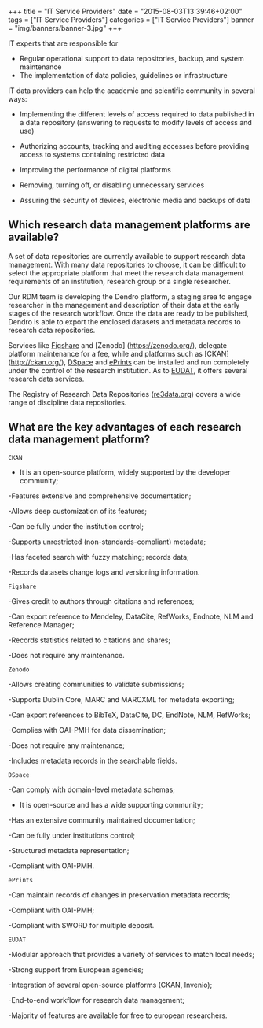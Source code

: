 +++
title = "IT Service Providers"
date = "2015-08-03T13:39:46+02:00"
tags = ["IT Service Providers"]
categories = ["IT Service Providers"]
banner = "img/banners/banner-3.jpg"
+++



IT experts that are responsible for

- Regular operational support to data repositories, backup, and system maintenance
- The implementation of data policies, guidelines or infrastructure


IT data providers can help the academic and scientific community in several ways:

- Implementing the different levels of access required to data published in a data repository (answering to requests to modify levels of access and use)

- Authorizing accounts, tracking and auditing accesses before providing access to systems containing restricted data

- Improving the performance of digital platforms 

- Removing, turning off, or disabling unnecessary services

- Assuring the security of devices, electronic media and backups of data



## Which research data management platforms are available?

A set of data repositories are currently available to support research data management. With many data repositories to choose, it can be difficult to select the appropriate platform that meet the research data management requirements of an institution, research group or a single researcher.

Our RDM team is developing the Dendro platform, a staging area to engage researcher in the management and description of their data at the early stages of the research workflow. Once the data are ready to be published, Dendro is able to export the enclosed datasets and metadata records to research data repositories.

Services like [Figshare](https://figshare.com/) and [Zenodo] (https://zenodo.org/), delegate platform maintenance for a fee, while and platforms such as [CKAN] (http://ckan.org/), [DSpace](http://www.dspace.org/) and [ePrints](http://www.eprints.org/uk/) can be installed and run completely under the control of the research institution. As to [EUDAT](https://www.eudat.eu/), it offers several research data services.

The Registry of Research Data Repositories ([re3data.org](http://www.re3data.org/)) covers a wide range of discipline data repositories.

## What are the key advantages of each research data management platform?

`CKAN`

- It is an open-source platform, widely supported by the developer community;

-Features extensive and comprehensive documentation;

-Allows deep customization of its features;

-Can be fully under the institution control;

-Supports unrestricted (non-standards-compliant) metadata;

-Has faceted search with fuzzy matching; records data;

-Records datasets change logs and versioning information.

 

`Figshare`

-Gives credit to authors through citations and references;

-Can export reference to Mendeley, DataCite, RefWorks, Endnote, NLM and Reference Manager;

-Records statistics related to citations and shares;

-Does not require any maintenance.

 

`Zenodo`

-Allows creating communities to validate submissions;

-Supports Dublin Core, MARC and MARCXML for metadata exporting;

-Can export references to BibTeX, DataCite, DC, EndNote, NLM, RefWorks;

-Complies with OAI-PMH for data dissemination;

-Does not require any maintenance;

-Includes metadata records in the searchable fields.

 

`DSpace`

-Can comply with domain-level metadata schemas;

- It is open-source and has a wide supporting community;

-Has an extensive community maintained documentation;

-Can be fully under institutions control;

-Structured metadata representation;

-Compliant with OAI-PMH.

 

`ePrints`

-Can maintain records of changes in preservation metadata records;

-Compliant with OAI-PMH;

-Compliant with SWORD for multiple deposit.

 

`EUDAT`

-Modular approach that provides a variety of services to match local needs;

-Strong support from European agencies;

-Integration of several open-source platforms (CKAN, Invenio);

-End-to-end workflow for research data management;

-Majority of features are available for free to european researchers.

